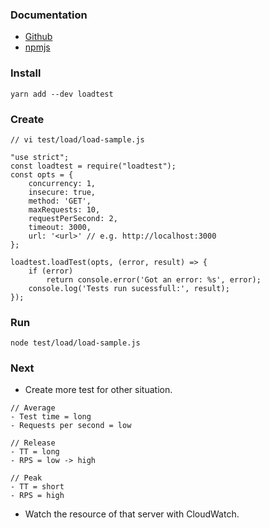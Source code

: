 ### Documentation
- [Github](https://github.com/alexfernandez/loadtest)
- [npmjs](https://www.npmjs.com/package/loadtest)

### Install
```
yarn add --dev loadtest
```

### Create
```
// vi test/load/load-sample.js

"use strict";
const loadtest = require("loadtest");
const opts = {
    concurrency: 1,
    insecure: true,
    method: 'GET',
    maxRequests: 10,
    requestPerSecond: 2,
    timeout: 3000,
    url: '<url>' // e.g. http://localhost:3000
};

loadtest.loadTest(opts, (error, result) => {
    if (error)
        return console.error('Got an error: %s', error);
    console.log('Tests run sucessfull:', result);
});
```

### Run
```
node test/load/load-sample.js
```

### Next
- Create more test for other situation.
```
// Average
- Test time = long
- Requests per second = low

// Release
- TT = long
- RPS = low -> high

// Peak
- TT = short
- RPS = high
```

- Watch the resource of that server with CloudWatch.

